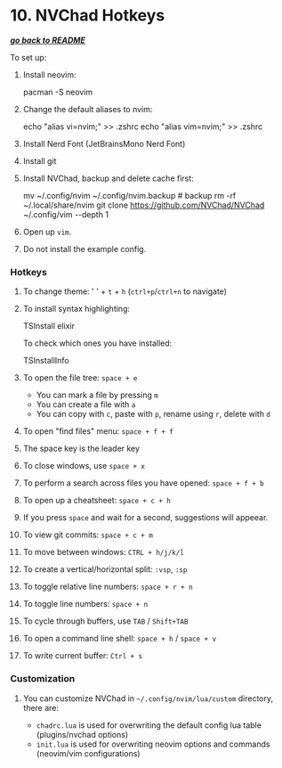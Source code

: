 # 10. NVChad Hotkeys

[***go back to README***](README.md)

To set up:

1. Install neovim:

    pacman -S neovim

1. Change the default aliases to nvim:

    echo "alias vi=nvim;" >> .zshrc
    echo "alias vim=nvim;" >> .zshrc

1. Install Nerd Font (JetBrainsMono Nerd Font)
1. Install git
1. Install NVChad, backup and delete cache first:

    mv ~/.config/nvim ~/.config/nvim.backup # backup
    rm -rf ~/.local/share/nvim
    git clone https://github.com/NVChad/NVChad ~/.config/vim --depth 1

1. Open up `vim`.
1. Do not install the example config.

### Hotkeys

1. To change theme: ' ' + `t` + `h` (`ctrl+p`/`ctrl+n` to navigate)
1. To install syntax highlighting:
    
    TSInstall elixir

   To check which ones you have installed:

    TSInstallInfo

1. To open the file tree: `space + e`
   - You can mark a file by pressing `m`
   - You can create a file with `a`
   - You can copy with `c`, paste with `p`, rename using `r`, delete with `d`

1. To open "find files" menu: `space + f + f`

1. The space key is the leader key

1. To close windows, use `space + x`

1. To perform a search across files you have opened: `space + f + b`

1. To open up a cheatsheet: `space + c + h`

1. If you press `space` and wait for a second, suggestions will appeear.

1. To view git commits: `space + c + m`

1. To move between windows: `CTRL + h/j/k/l`

1. To create a vertical/horizontal split: `:vsp`, `:sp`

1. To toggle relative line numbers: `space + r + n`

1. To toggle line numbers: `space + n`

1. To cycle through buffers, use `TAB` / `Shift+TAB`

1. To open a command line shell: `space + h` / `space + v`

1. To write current buffer: `Ctrl + s`

### Customization

1. You can customize NVChad in `~/.config/nvim/lua/custom` directory, there
   are:

   - `chadrc.lua` is used for overwriting the default config lua table
     (plugins/nvchad options)
   - `init.lua` is used for overwriting neovim options and commands (neovim/vim
     configurations)
